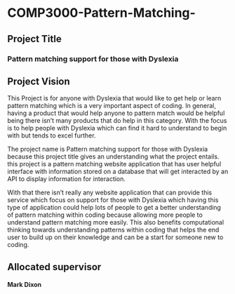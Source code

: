 # COMP3000-Pattern-Matching-
## Project Title
### Pattern matching support for those with Dyslexia

## Project Vision
This Project is for anyone with Dyslexia that would like to get help or learn pattern matching which is a very important aspect of coding. In general, having a product that would help anyone to pattern match would be helpful being there isn’t many products that do help in this category. With the focus is to help people with Dyslexia which can find it hard to understand to begin with but tends to excel further. 

The project name is Pattern matching support for those with Dyslexia because this project title gives an understanding what the project entails. this project is a pattern matching website application that has user helpful interface with information stored on a database that will get interacted by an API to display information for interaction.

With that there isn’t really any website application that can provide this service which focus on support for those with Dyslexia which having this type of application could help lots of people to get a better understanding of pattern matching within coding because allowing more people to understand pattern matching more easily. This also benefits computational thinking towards understanding patterns within coding that helps the end user to build up on their knowledge and can be a start for someone new to coding.  

## Allocated supervisor
#### Mark Dixon
